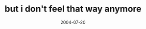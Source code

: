---
layout: base.njk
title : 'but i don&#39;t feel that way anymore' 
view_title : 'but i don&#39;t feel that way anymore' 
year : '2004' 
date : '2004-07-20' 
img_file : '/drawing/butidontfeelthatwayanymore.png' 
html_file : 'butidontfeelthatwayanymore' 
next_html : 'icanthearyou.html' 
year_order : '125' 
permalink : "title/{{html_file}}.html"
---